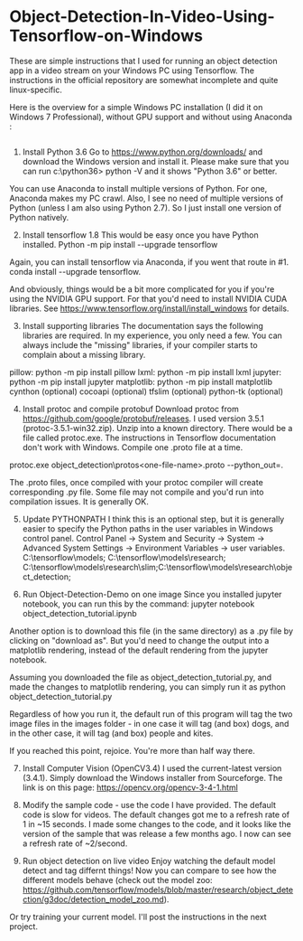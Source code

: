 # Object-Detection-In-Video-Using-Tensorflow-on-Windows
These are simple instructions that I used for running an object detection app in a video stream on your Windows PC using Tensorflow. The instructions in the official repository are somewhat incomplete and quite linux-specific.

Here is the overview for a simple Windows PC installation (I did it on Windows 7 Professional), without GPU support and without using Anaconda :

<image>

1. Install Python 3.6
Go to https://www.python.org/downloads/ and download the Windows version and install it. Please make sure that you can run
c:\python36> python -V and it shows "Python 3.6" or better.

You can use Anaconda to install multiple versions of Python. For one, Anaconda makes my PC crawl. Also, I see no need of multiple versions of Python (unless I am also using Python 2.7). So I just install one version of Python natively. 

2. Install tensorflow 1.8
This would be easy once you have Python installed.
Python -m pip install --upgrade tensorflow

Again, you can install tensorflow via Anaconda, if you went that route in #1.
conda install --upgrade tensorflow.

And obviously, things would be a bit more complicated for you if you're using the NVIDIA GPU support. For that you'd need to install NVIDIA CUDA libraries. See https://www.tensorflow.org/install/install_windows for details. 

3. Install supporting libraries
The documentation says the following libraries are required. In my experience, you only need a few. You can always include the "missing" libraries, if your compiler starts to complain about a missing library.

pillow: python -m pip install pillow
lxml: python -m pip install lxml
jupyter: python -m pip install jupyter
matplotlib: python -m pip install matplotlib
cynthon (optional)
cocoapi (optional)
tfslim (optional)
python-tk (optional)

4. Install protoc and compile protobuf
Download protoc from https://github.com/google/protobuf/releases. I used version 3.5.1 (protoc-3.5.1-win32.zip). Unzip into a known directory. There would be a file called protoc.exe. The instructions in Tensorflow documentation don't work with Windows. Compile one .proto file at a time.

<path-to>protoc.exe object_detection\protos\<one-file-name>.proto --python_out=.

The .proto files, once compiled with your protoc compiler will create corresponding .py file. Some file may not compile and you'd run into compilation issues. It is generally OK.

5. Update PYTHONPATH
I think this is an optional step, but it is generally easier to specify the Python paths in the user variables in Windows control panel. Control Panel -> System and Security -> System -> Advanced System Settings -> Environment Variables -> user variables.
C:\tensorflow\models; C:\tensorflow\models\research; C:\tensorflow\models\research\slim;C:\tensorflow\models\research\object_detection;

6. Run Object-Detection-Demo on one image
Since you installed jupyter notebook, you can run this by the command:
jupyter notebook object_detection_tutorial.ipynb

Another option is to download this file (in the same directory) as a .py file by clicking on "download as". But you'd need to change the output into a matplotlib rendering, instead of the default rendering from the jupyter notebook.

Assuming you downloaded the file as object_detection_tutorial.py, and made the changes to matplotlib rendering, you can simply run it as
python object_detection_tutorial.py

Regardless of how you run it, the default run of this program will tag the two image files in the images folder - in one case it will tag (and box) dogs, and in the other case, it will tag (and box) people and kites.

If you reached this point, rejoice. You're more than half way there.

7. Install Computer Vision (OpenCV3.4)
I used the current-latest version (3.4.1). Simply download the Windows installer from Sourceforge. The link is on this page: https://opencv.org/opencv-3-4-1.html

8. Modify the sample code - use the code I have provided. The default code is slow for videos.
The default changes got me to a refresh rate of 1 in ~15 seconds. I made some changes to the code, and it looks like the version of the sample that was release a few months ago. I now can see a refresh rate of ~2/second.

9. Run object detection on live video
Enjoy watching the default model detect and tag differnt things! Now you can compare to see how the different models behave (check out the model zoo: https://github.com/tensorflow/models/blob/master/research/object_detection/g3doc/detection_model_zoo.md).

Or try training your current model. I'll post the instructions in the next project.
